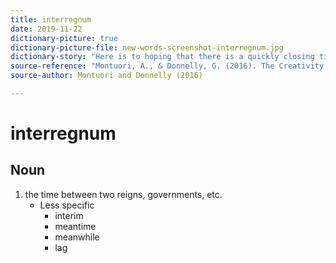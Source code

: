 ```yaml
---
title: interregnum
date: 2019-11-22
dictionary-picture: true
dictionary-picture-file: new-words-screenshot-interregnum.jpg
dictionary-story: "Here is to hoping that there is a quickly closing time in-between this administration and the next."
source-reference: "Montuori, A., & Donnelly, G. (2016). The Creativity of Culture and the Culture of Creativity Research: The Promise of Integrative Transdisciplinarity. In V. P. Glveanu (Ed.), _The Palgrave Handbook of Creativity and Culture Research_ (pp. 743-765). London: Palgrave Macmillan. https://doi.org/10.1057/978-1-137-46344-9"
source-author: Montuori and Donnelly (2016)

---
```



# interregnum


## Noun

1. the time between two reigns, governments, etc.
	- Less specific
		- interim
		- meantime
		- meanwhile
		- lag